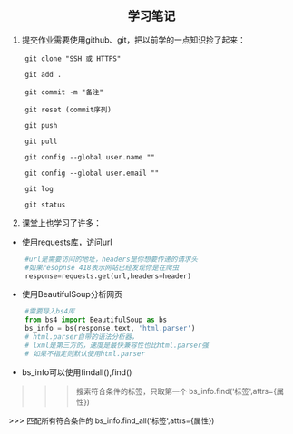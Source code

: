 ##  <center> 学习笔记 </center>

1. 提交作业需要使用github、git，把以前学的一点知识捡了起来：

```
    git clone "SSH 或 HTTPS"

    git add .

    git commit -m "备注"

    git reset (commit序列)

    git push

    git pull

    git config --global user.name ""

    git config --global user.email ""

    git log
    
    git status
```

2. 课堂上也学习了许多：
- 使用requests库，访问url
```python
    #url是需要访问的地址，headers是你想要传递的请求头
    #如果resopnse 418表示网站已经发现你是在爬虫
    response=requests.get(url,headers=header)
```
- 使用BeautifulSoup分析网页
```python
    #需要导入bs4库
    from bs4 import BeautifulSoup as bs
    bs_info = bs(response.text, 'html.parser')  
    # html.parser自带的语法分析器，
    # lxml是第三方的，速度是最快兼容性也比html.parser强
    # 如果不指定则默认使用html.parser
```

- bs_info可以使用findall(),find()
>>>  <font size='2'> 搜索符合条件的标签，只取第一个    bs_info.find('标签',attrs={属性})
 </font>
 >>>  <font size='2'> 匹配所有符合条件的   bs_info.find_all('标签',attrs={属性})
 </font>